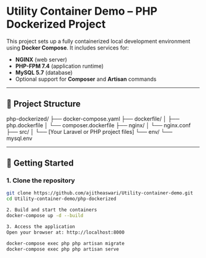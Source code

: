 # Utility Container Demo – PHP Dockerized Project

This project sets up a fully containerized local development environment using **Docker Compose**. It includes services for:

- **NGINX** (web server)
- **PHP-FPM 7.4** (application runtime)
- **MySQL 5.7** (database)
- Optional support for **Composer** and **Artisan** commands

---

## 📁 Project Structure

php-dockerized/
├── docker-compose.yaml
├── dockerfile/
│ ├── php.dockerfile
│ └── composer.dockerfile
├── nginx/
│ └── nginx.conf
├── src/
│ └── [Your Laravel or PHP project files]
└── env/
└── mysql.env


---

## 🚀 Getting Started

### 1. Clone the repository

```bash
git clone https://github.com/ajitheaswari/Utility-container-demo.git
cd Utility-container-demo/php-dockerized

2. Build and start the containers
docker-compose up -d --build

3. Access the application
Open your browser at: http://localhost:8000

docker-compose exec php php artisan migrate
docker-compose exec php php artisan serve


